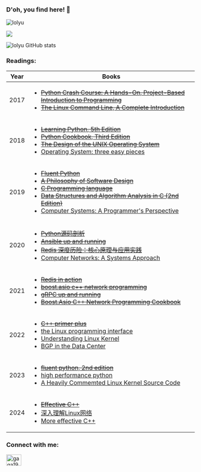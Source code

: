 ### D'oh, you find here! 👋
<!--
**lolyu/lolyu** is a ✨ _special_ ✨ repository because its `README.md` (this file) appears on your GitHub profile.

Here are some ideas to get you started:

- 🔭 I’m currently working on ...
- 🌱 I’m currently learning ...
- 👯 I’m looking to collaborate on ...
- 🤔 I’m looking for help with ...
- 💬 Ask me about ...
- 📫 How to reach me: ...
- 😄 Pronouns: ...
- ⚡ Fun fact: ...
-->

<p align="left"> <img src="https://komarev.com/ghpvc/?username=lolyu&label=Profile%20views&color=0e75b6&style=flat" alt="lolyu" /> </p>

<p align="left">
  <a href="https://skillicons.dev">
    <img src="https://skillicons.dev/icons?i=c,cpp,python,lua,git,linux,azure,redis" />
  </a>
</p>
                                                                                                  
![lolyu GitHub stats](https://github-readme-stats.vercel.app/api?username=lolyu&show=reviews,discussions_started,discussions_answered,prs_merged,prs_merged_percentage)

<h3 align="left">Readings:</h3>

|Year|Books|
|-|-|
|2017|<ul><li>[~~Python Crash Course: A Hands-On, Project-Based Introduction to Programming~~](https://www.amazon.com/Python-Crash-Course-Hands-Project-Based/dp/1593276036)</li><li>[~~The Linux Command Line, A Complete Introduction~~](https://www.amazon.com/Linux-Command-Line-2nd-Introduction/dp/1593279523)</li></ul>|
|2018|<ul><li>[~~Learning Python, 5th Edition~~](https://www.amazon.com/Learning-Python-5th-Mark-Lutz/dp/1449355730)</li><li>[~~Python Cookbook, Third Edition~~](https://www.amazon.com/Python-Cookbook-Third-David-Beazley/dp/1449340377)</li><li>[~~The Design of the UNIX Operating System~~](https://www.amazon.com/Design-UNIX-Operating-System/dp/0132017997)</li><li>[Operating System: three easy pieces](https://pages.cs.wisc.edu/~remzi/OSTEP/)</li></ul>|
|2019|<ul><li>[~~Fluent Python~~](https://www.amazon.com/Fluent-Python-Concise-Effective-Programming/dp/1491946008)</li><li>[~~A Philosophy of Software Design~~](https://www.amazon.com/Philosophy-Software-Design-John-Ousterhout/dp/1732102201)</li><li>[~~C Programming language~~](https://www.amazon.com/Programming-Language-2nd-Brian-Kernighan/dp/0131103628)</li><li>[~~Data Structures and Algorithm Analysis in C (2nd Edition)~~](https://www.amazon.com/Data-Structures-Algorithm-Analysis-2nd/dp/0201498405)</li><li>[Computer Systems: A Programmer's Perspective](https://csapp.cs.cmu.edu/)</li></ul>|
|2020|<ul><li>[~~Python源码剖析~~](https://book.douban.com/subject/3117898/)</li><li>[~~Ansible up and running~~](https://www.amazon.com/Ansible-Automating-Configuration-Management-Deployment/dp/1491915323)</li><li>[~~Redis 深度历险：核心原理与应用实践~~](https://book.douban.com/subject/30386804/)</li><li>[Computer Networks: A Systems Approach](https://book.systemsapproach.org/)</li></ul>|
|2021|<ul><li>[~~Redis in action~~](https://redis.com/ebook/redis-in-action/)</li><li>[~~boost.asio c++ network programming~~](https://www.amazon.com/Boost-Asio-Network-Programming-John-Torjo/dp/1782163263)</li><li>[~~gRPC up and running~~](https://www.amazon.com/gRPC-Running-Building-Applications-Kubernetes/dp/1492058335)</li><li>[~~Boost.Asio C++ Network Programming Cookbook~~](https://www.amazon.com/Boost-Asio-C-Network-Programming-Cookbook-ebook/dp/B013QA82S2)</li></ul>|
|2022|<ul><li>[~~C++ primer plus~~](https://www.amazon.com/Primer-Plus-6th-Developers-Library/dp/0321776402)</li><li>[the Linux programming interface](https://man7.org/tlpi/)</li><li>[Understanding Linux Kernel](https://www.amazon.com/Understanding-Linux-Kernel-Third-Daniel/dp/0596005652)</li><li>[BGP in the Data Center](https://learning.oreilly.com/library/view/bgp-in-the/9781491983416/)</li></ul>|
|2023|<ul><li>[~~fluent python, 2nd edition~~](https://learning.oreilly.com/library/view/fluent-python-2nd/9781492056348/)</li><li>[high performance python](https://learning.oreilly.com/library/view/high-performance-python/9781492055013/)</li><li>[A Heavily Commemted Linux Kernel Source Code](http://oldlinux.org/)</li></ul>|
|2024|<ul><li>[~~Effective C++~~](https://www.amazon.com/Effective-Specific-Improve-Programs-Designs/dp/0321334876)</li><li>[深入理解Linux网络](https://book.douban.com/subject/35922722/)</li><li>[More effective C++](https://www.amazon.com/More-Effective-Improve-Programs-Designs/dp/020163371X)</li></ul>|

<h3 align="left">Connect with me:</h3>
<p align="left">
<a href="https://www.leetcode.com/gaga1991" target="blank"><img align="center" src="https://cdn.jsdelivr.net/npm/simple-icons@3.0.1/icons/leetcode.svg" alt="gaga1991" height="30" width="40" /></a>
</p>
